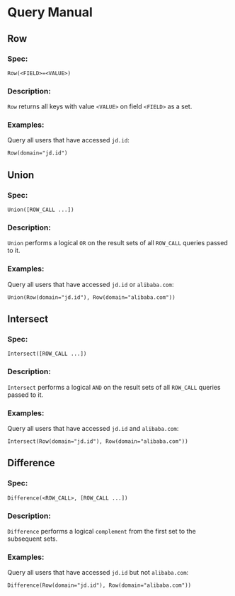 # Query Manual

## Row
### Spec:
```
Row(<FIELD>=<VALUE>)
```
### Description:
`Row` returns all keys with value `<VALUE>` on field `<FIELD>` as a set.

### Examples:
Query all users that have accessed `jd.id`:
```
Row(domain="jd.id")
```

## Union
### Spec:
```
Union([ROW_CALL ...])
```
### Description:
`Union` performs a logical `OR` on the result sets of all `ROW_CALL` queries passed to it.

### Examples:
Query all users that have accessed `jd.id` or `alibaba.com`:
```
Union(Row(domain="jd.id"), Row(domain="alibaba.com"))
```

## Intersect
### Spec:
```
Intersect([ROW_CALL ...])
```
### Description:
`Intersect` performs a logical `AND` on the result sets of all `ROW_CALL` queries passed to it.

### Examples:
Query all users that have accessed `jd.id` and `alibaba.com`:
```
Intersect(Row(domain="jd.id"), Row(domain="alibaba.com"))
```

## Difference
### Spec:
```
Difference(<ROW_CALL>, [ROW_CALL ...])
```
### Description:
`Difference` performs a logical `complement` from the first set to the subsequent sets.

### Examples:
Query all users that have accessed `jd.id` but not `alibaba.com`:
```
Difference(Row(domain="jd.id"), Row(domain="alibaba.com"))
```
